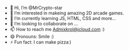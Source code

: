 - 👋 Hi, I’m @MrCrypto-star
- 👀 I’m interested in makeing amazing 2D arcade games.
- 🌱 I’m currently learning JS, HTML, CSS and more...
- 💞️ I’m looking to collaborate on ...
- 📫 How to reach me Admixkrol@icloud.com :)
- 😄 Pronouns: Smile :)
- ⚡ Fun fact: I can make pizza:)

<!---
MrCrypto-star/MrCrypto-star is a ✨ special ✨ repository because its `README.md` (this file) appears on your GitHub profile.
You can click the Preview link to take a look at your changes.
--->

